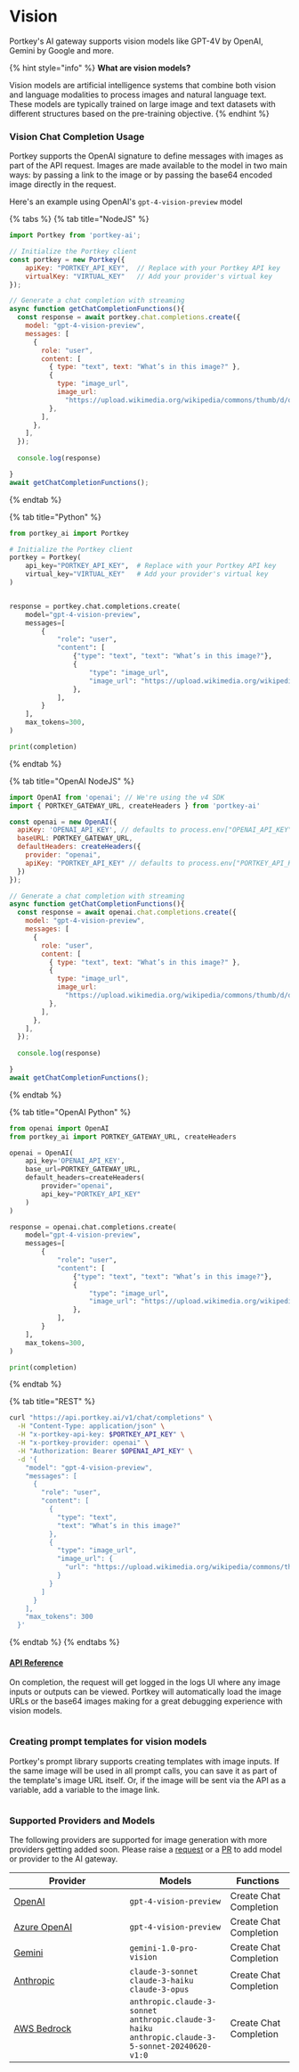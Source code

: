 # Vision

Portkey's AI gateway supports vision models like GPT-4V by OpenAI, Gemini by Google and more.

{% hint style="info" %}
**What are vision models?**

Vision models are artificial intelligence systems that combine both vision and language modalities to process images and natural language text. These models are typically trained on large image and text datasets with different structures based on the pre-training objective.
{% endhint %}

### Vision Chat Completion Usage

Portkey supports the OpenAI signature to define messages with images as part of the API request. Images are made available to the model in two main ways: by passing a link to the image or by passing the base64 encoded image directly in the request.

Here's an example using OpenAI's `gpt-4-vision-preview` model

{% tabs %}
{% tab title="NodeJS" %}
```javascript
import Portkey from 'portkey-ai';

// Initialize the Portkey client
const portkey = new Portkey({
    apiKey: "PORTKEY_API_KEY",  // Replace with your Portkey API key
    virtualKey: "VIRTUAL_KEY"   // Add your provider's virtual key
});

// Generate a chat completion with streaming
async function getChatCompletionFunctions(){
  const response = await portkey.chat.completions.create({
    model: "gpt-4-vision-preview",
    messages: [
      {
        role: "user",
        content: [
          { type: "text", text: "What’s in this image?" },
          {
            type: "image_url",
            image_url:
              "https://upload.wikimedia.org/wikipedia/commons/thumb/d/dd/Gfp-wisconsin-madison-the-nature-boardwalk.jpg/2560px-Gfp-wisconsin-madison-the-nature-boardwalk.jpg",
          },
        ],
      },
    ],
  });
  
  console.log(response)

}
await getChatCompletionFunctions();
```
{% endtab %}

{% tab title="Python" %}
```python
from portkey_ai import Portkey

# Initialize the Portkey client
portkey = Portkey(
    api_key="PORTKEY_API_KEY",  # Replace with your Portkey API key
    virtual_key="VIRTUAL_KEY"   # Add your provider's virtual key
)


response = portkey.chat.completions.create(
    model="gpt-4-vision-preview",
    messages=[
        {
            "role": "user",
            "content": [
                {"type": "text", "text": "What’s in this image?"},
                {
                    "type": "image_url",
                    "image_url": "https://upload.wikimedia.org/wikipedia/commons/thumb/d/dd/Gfp-wisconsin-madison-the-nature-boardwalk.jpg/2560px-Gfp-wisconsin-madison-the-nature-boardwalk.jpg",
                },
            ],
        }
    ],
    max_tokens=300,
)

print(completion)
```
{% endtab %}

{% tab title="OpenAI NodeJS" %}
```javascript
import OpenAI from 'openai'; // We're using the v4 SDK
import { PORTKEY_GATEWAY_URL, createHeaders } from 'portkey-ai'

const openai = new OpenAI({
  apiKey: 'OPENAI_API_KEY', // defaults to process.env["OPENAI_API_KEY"],
  baseURL: PORTKEY_GATEWAY_URL,
  defaultHeaders: createHeaders({
    provider: "openai",
    apiKey: "PORTKEY_API_KEY" // defaults to process.env["PORTKEY_API_KEY"]
  })
});

// Generate a chat completion with streaming
async function getChatCompletionFunctions(){
  const response = await openai.chat.completions.create({
    model: "gpt-4-vision-preview",
    messages: [
      {
        role: "user",
        content: [
          { type: "text", text: "What’s in this image?" },
          {
            type: "image_url",
            image_url:
              "https://upload.wikimedia.org/wikipedia/commons/thumb/d/dd/Gfp-wisconsin-madison-the-nature-boardwalk.jpg/2560px-Gfp-wisconsin-madison-the-nature-boardwalk.jpg",
          },
        ],
      },
    ],
  });
  
  console.log(response)

}
await getChatCompletionFunctions();
```
{% endtab %}

{% tab title="OpenAI Python" %}
```python
from openai import OpenAI
from portkey_ai import PORTKEY_GATEWAY_URL, createHeaders

openai = OpenAI(
    api_key='OPENAI_API_KEY',
    base_url=PORTKEY_GATEWAY_URL,
    default_headers=createHeaders(
        provider="openai",
        api_key="PORTKEY_API_KEY"
    )
)

response = openai.chat.completions.create(
    model="gpt-4-vision-preview",
    messages=[
        {
            "role": "user",
            "content": [
                {"type": "text", "text": "What’s in this image?"},
                {
                    "type": "image_url",
                    "image_url": "https://upload.wikimedia.org/wikipedia/commons/thumb/d/dd/Gfp-wisconsin-madison-the-nature-boardwalk.jpg/2560px-Gfp-wisconsin-madison-the-nature-boardwalk.jpg",
                },
            ],
        }
    ],
    max_tokens=300,
)

print(completion)
```
{% endtab %}

{% tab title="REST" %}
```bash
curl "https://api.portkey.ai/v1/chat/completions" \
  -H "Content-Type: application/json" \
  -H "x-portkey-api-key: $PORTKEY_API_KEY" \
  -H "x-portkey-provider: openai" \
  -H "Authorization: Bearer $OPENAI_API_KEY" \
  -d '{
    "model": "gpt-4-vision-preview",
    "messages": [
      {
        "role": "user",
        "content": [
          {
            "type": "text",
            "text": "What’s in this image?"
          },
          {
            "type": "image_url",
            "image_url": {
              "url": "https://upload.wikimedia.org/wikipedia/commons/thumb/d/dd/Gfp-wisconsin-madison-the-nature-boardwalk.jpg/2560px-Gfp-wisconsin-madison-the-nature-boardwalk.jpg"
            }
          }
        ]
      }
    ],
    "max_tokens": 300
  }'
```
{% endtab %}
{% endtabs %}

#### [API Reference](vision.md#vision-chat-completion-usage)

On completion, the request will get logged in the logs UI where any image inputs or outputs can be viewed. Portkey will automatically load the image URLs or the base64 images making for a great debugging experience with vision models.

<figure><img src="../../../.gitbook/assets/image (26).png" alt=""><figcaption></figcaption></figure>

### Creating prompt templates for vision models

Portkey's prompt library supports creating templates with image inputs. If the same image will be used in all prompt calls, you can save it as part of the template's image URL itself. Or, if the image will be sent via the API as a variable, add a variable to the image link.

<figure><img src="../../../.gitbook/assets/vision-prompt.gif" alt=""><figcaption></figcaption></figure>

### Supported Providers and Models

The following providers are supported for image generation with more providers getting added soon. Please raise a [request](../../../welcome/supported-llms/suggest-a-new-integration.md) or a [PR](https://github.com/Portkey-AI/gateway/pulls) to add model or provider to the AI gateway.

<table><thead><tr><th width="192.33333333333331">Provider</th><th>Models</th><th>Functions</th></tr></thead><tbody><tr><td><a href="../../../welcome/supported-llms/openai/">OpenAI</a></td><td><code>gpt-4-vision-preview</code></td><td>Create Chat Completion</td></tr><tr><td><a href="../../../welcome/supported-llms/azure-openai.md">Azure OpenAI</a></td><td><code>gpt-4-vision-preview</code></td><td>Create Chat Completion</td></tr><tr><td><a href="../../../welcome/supported-llms/gemini.md">Gemini</a></td><td><code>gemini-1.0-pro-vision</code></td><td>Create Chat Completion</td></tr><tr><td><a href="../../../welcome/supported-llms/anthropic.md">Anthropic</a></td><td><code>claude-3-sonnet</code><br><code>claude-3-haiku</code><br><code>claude-3-opus</code></td><td>Create Chat Completion</td></tr><tr><td><a href="../../../welcome/supported-llms/aws-bedrock.md">AWS Bedrock</a></td><td><code>anthropic.claude-3-sonnet</code><br><code>anthropic.claude-3-haiku</code><br><code>anthropic.claude-3-5-sonnet-20240620-v1:0</code></td><td>Create Chat Completion</td></tr></tbody></table>
